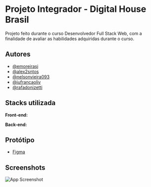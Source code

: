 
# Projeto Integrador - Digital House Brasil

Projeto feito durante o curso Desenvolvedor Full Stack Web, com a finalidade de avaliar as habilidades adquiridas durante o curso.


## Autores

- [@emoreirasj](https://www.github.com/emoreirasj)
- [@alex2sntos](https://www.github.com/alex2sntos)
- [@nelsonvieira093](https://www.github.com/nelsonvieira093)
- [@jufrancaoliv](https://www.github.com/jufrancaoliv)
- [@rafadonizetti](https://www.github.com/rafadonizetti)


## Stacks utilizada

**Front-end:**

**Back-end:**


## Protótipo

 - [Figma](https://www.figma.com/file/mcG5zh1rf8yuRveq0vQFUh/projeto-integrador?node-id=0%3A1&t=GOUJppOhfhTRQbMC-1)

## Screenshots

![App Screenshot](https://cdn.discordapp.com/attachments/702582772954431589/1052263914173370419/Desktop_-_1.png)